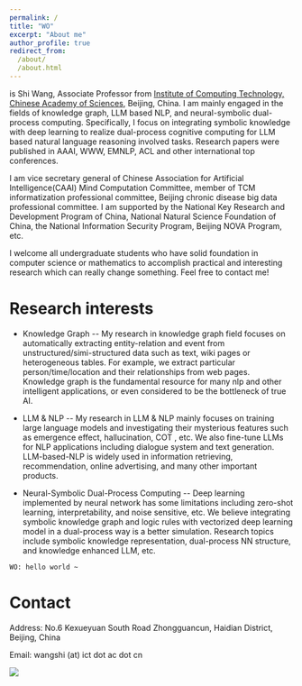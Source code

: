 ```yaml
---
permalink: /
title: "WO"
excerpt: "About me"
author_profile: true
redirect_from: 
  /about/
  /about.html
---
```


is Shi Wang, Associate Professor from [Institute of Computing Technology, Chinese Academy of Sciences](http://www.ict.ac.cn), Beijing, China. I am mainly engaged in the fields of knowledge graph, LLM based NLP, and neural-symbolic dual-process computing. Specifically, I focus on integrating symbolic knowledge with deep learning to realize dual-process cognitive computing for LLM based natural language reasoning involved tasks. Research papers were published in AAAI, WWW, EMNLP, ACL and other international top conferences.

I am vice secretary general of Chinese Association for Artificial Intelligence(CAAI) Mind Computation Committee, member of TCM informatization professional committee, Beijing chronic disease big data professional committee. I am supported by the National Key Research and Development Program of China, National Natural Science Foundation of China, the National Information Security Program, Beijing NOVA Program, etc.

I welcome all undergraduate students who have solid foundation in computer science or mathematics to accomplish practical and interesting research which can really change something. Feel free to contact me!

Research interests
==

* Knowledge Graph
--
My research in knowledge graph field focuses on automatically extracting entity-relation and event from unstructured/simi-structured data such as text, wiki pages or heterogeneous tables. For example, we extract particular person/time/location and their relationships from web pages. Knowledge graph is the fundamental resource for many nlp and other intelligent applications, or even considered to be the bottleneck of true AI.

* LLM & NLP
--
My research in LLM & NLP mainly focuses on training large language models and investigating their mysterious features such as emergence effect, hallucination, COT , etc. We also fine-tune LLMs for NLP applications including dialogue system and text generation. LLM-based-NLP is widely used in information retrieving, recommendation, online advertising, and many other important products.

* Neural-Symbolic Dual-Process Computing
--
Deep learning implemented by neural network has some limitations including zero-shot learning, interpretability, and noise sensitive, etc. We believe integrating symbolic knowledge graph and logic rules with vectorized deep learning model in a dual-process way is a better simulation. Research topics include symbolic knowledge representation, dual-process NN structure, and knowledge enhanced LLM, etc. 

```
WO: hello world ~
```

Contact
==
Address: No.6 Kexueyuan South Road Zhongguancun, Haidian District, Beijing, China

Email: wangshi (at) ict dot ac dot cn

<a href='https://clustrmaps.com/site/1blxu'  title='Visit tracker'><img src='//clustrmaps.com/map_v2.png?cl=ffffff&w=300&t=n&d=hk4_h3ymffeQbjmwcSfmyrLhYc8ac7ExrK5cV3K0JAw'/></a>
